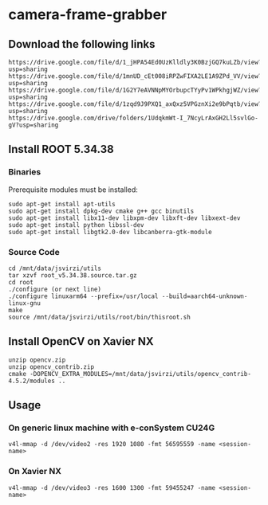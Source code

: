 # camera-frame-grabber

## Download the following links

    https://drive.google.com/file/d/1_jHPA54Ed0UzKlldly3K0BzjGQ7kuLZb/view?usp=sharing
    https://drive.google.com/file/d/1mnUD_cEt008iRPZwFIXA2LE1A9ZPd_VV/view?usp=sharing
    https://drive.google.com/file/d/1G2Y7eAVNNpMYOrbupcTYyPv1WPkhgjWZ/view?usp=sharing
    https://drive.google.com/file/d/1zqd9J9PXQ1_axQxz5VPGznXi2e9bPqtb/view?usp=sharing
    https://drive.google.com/drive/folders/1UdqkmWt-I_7NcyLrAxGH2Ll5svlGo-gV?usp=sharing

## Install ROOT 5.34.38

### Binaries
Prerequisite modules must be installed:

    sudo apt-get install apt-utils
    sudo apt-get install dpkg-dev cmake g++ gcc binutils 
    sudo apt-get install libx11-dev libxpm-dev libxft-dev libxext-dev 
    sudo apt-get install python libssl-dev 
    sudo apt-get install libgtk2.0-dev libcanberra-gtk-module

### Source Code

    cd /mnt/data/jsvirzi/utils
    tar xzvf root_v5.34.38.source.tar.gz
    cd root
    ./configure (or next line)
    ./configure linuxarm64 --prefix=/usr/local --build=aarch64-unknown-linux-gnu
    make
    source /mnt/data/jsvirzi/utils/root/bin/thisroot.sh

## Install OpenCV on Xavier NX

    unzip opencv.zip
    unzip opencv_contrib.zip
    cmake -DOPENCV_EXTRA_MODULES=/mnt/data/jsvirzi/utils/opencv_contrib-4.5.2/modules ..

## Usage

### On generic linux machine with e-conSystem CU24G
    v4l-mmap -d /dev/video2 -res 1920 1080 -fmt 56595559 -name <session-name>

### On Xavier NX
    v4l-mmap -d /dev/video3 -res 1600 1300 -fmt 59455247 -name <session-name>